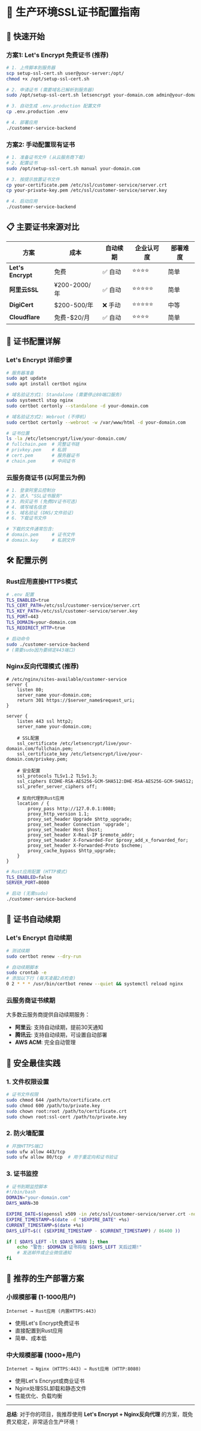 # 🔐 生产环境SSL证书配置指南

## 🚀 快速开始

### 方案1: Let's Encrypt 免费证书 (推荐)

```bash
# 1. 上传脚本到服务器
scp setup-ssl-cert.sh user@your-server:/opt/
chmod +x /opt/setup-ssl-cert.sh

# 2. 申请证书 (需要域名已解析到服务器)
sudo /opt/setup-ssl-cert.sh letsencrypt your-domain.com admin@your-domain.com

# 3. 自动生成 .env.production 配置文件
cp .env.production .env

# 4. 部署应用
./customer-service-backend
```

### 方案2: 手动配置现有证书

```bash
# 1. 准备证书文件 (从云服务商下载)
# 2. 配置证书
sudo /opt/setup-ssl-cert.sh manual your-domain.com

# 3. 按提示放置证书文件
cp your-certificate.pem /etc/ssl/customer-service/server.crt
cp your-private-key.pem /etc/ssl/customer-service/server.key

# 4. 启动应用
./customer-service-backend
```

## 📋 主要证书来源对比

| 方案 | 成本 | 自动续期 | 企业认可度 | 部署难度 |
|------|------|---------|-----------|----------|
| **Let's Encrypt** | 免费 | ✅ 自动 | ⭐⭐⭐⭐ | 简单 |
| **阿里云SSL** | ¥200-2000/年 | ✅ 自动 | ⭐⭐⭐⭐⭐ | 简单 |
| **DigiCert** | $200-500/年 | ❌ 手动 | ⭐⭐⭐⭐⭐ | 中等 |
| **Cloudflare** | 免费-$20/月 | ✅ 自动 | ⭐⭐⭐⭐ | 简单 |

## 🔧 证书配置详解

### Let's Encrypt 详细步骤

```bash
# 服务器准备
sudo apt update
sudo apt install certbot nginx

# 域名验证方式1: Standalone (需要停止80端口服务)
sudo systemctl stop nginx
sudo certbot certonly --standalone -d your-domain.com

# 域名验证方式2: Webroot (不停机)
sudo certbot certonly --webroot -w /var/www/html -d your-domain.com

# 证书位置
ls -la /etc/letsencrypt/live/your-domain.com/
# fullchain.pem  # 完整证书链
# privkey.pem    # 私钥
# cert.pem       # 服务器证书
# chain.pem      # 中间证书
```

### 云服务商证书 (以阿里云为例)

```bash
# 1. 登录阿里云控制台
# 2. 进入 "SSL证书服务"
# 3. 购买证书 (免费DV证书可选)
# 4. 填写域名信息
# 5. 域名验证 (DNS/文件验证)
# 6. 下载证书文件

# 下载的文件通常包含:
# domain.pem     # 证书文件
# domain.key     # 私钥文件
```

## 🛠️ 配置示例

### Rust应用直接HTTPS模式

```bash
# .env 配置
TLS_ENABLED=true
TLS_CERT_PATH=/etc/ssl/customer-service/server.crt
TLS_KEY_PATH=/etc/ssl/customer-service/server.key
TLS_PORT=443
TLS_DOMAIN=your-domain.com
TLS_REDIRECT_HTTP=true

# 启动命令
sudo ./customer-service-backend
# (需要sudo因为要绑定443端口)
```

### Nginx反向代理模式 (推荐)

```nginx
# /etc/nginx/sites-available/customer-service
server {
    listen 80;
    server_name your-domain.com;
    return 301 https://$server_name$request_uri;
}

server {
    listen 443 ssl http2;
    server_name your-domain.com;

    # SSL配置
    ssl_certificate /etc/letsencrypt/live/your-domain.com/fullchain.pem;
    ssl_certificate_key /etc/letsencrypt/live/your-domain.com/privkey.pem;
    
    # 安全配置
    ssl_protocols TLSv1.2 TLSv1.3;
    ssl_ciphers ECDHE-RSA-AES256-GCM-SHA512:DHE-RSA-AES256-GCM-SHA512;
    ssl_prefer_server_ciphers off;
    
    # 反向代理到Rust应用
    location / {
        proxy_pass http://127.0.0.1:8080;
        proxy_http_version 1.1;
        proxy_set_header Upgrade $http_upgrade;
        proxy_set_header Connection 'upgrade';
        proxy_set_header Host $host;
        proxy_set_header X-Real-IP $remote_addr;
        proxy_set_header X-Forwarded-For $proxy_add_x_forwarded_for;
        proxy_set_header X-Forwarded-Proto $scheme;
        proxy_cache_bypass $http_upgrade;
    }
}
```

```bash
# Rust应用配置 (HTTP模式)
TLS_ENABLED=false
SERVER_PORT=8080

# 启动 (无需sudo)
./customer-service-backend
```

## 🔄 证书自动续期

### Let's Encrypt 自动续期

```bash
# 测试续期
sudo certbot renew --dry-run

# 自动续期脚本
sudo crontab -e
# 添加以下行 (每天凌晨2点检查)
0 2 * * * /usr/bin/certbot renew --quiet && systemctl reload nginx
```

### 云服务商证书续期

大多数云服务商提供自动续期服务：
- **阿里云**: 支持自动续期，提前30天通知
- **腾讯云**: 支持自动续期，可设置自动部署
- **AWS ACM**: 完全自动管理

## 🚨 安全最佳实践

### 1. 文件权限设置
```bash
# 证书文件权限
sudo chmod 644 /path/to/certificate.crt
sudo chmod 600 /path/to/private.key
sudo chown root:root /path/to/certificate.crt
sudo chown root:ssl-cert /path/to/private.key
```

### 2. 防火墙配置
```bash
# 开放HTTPS端口
sudo ufw allow 443/tcp
sudo ufw allow 80/tcp  # 用于重定向和证书验证
```

### 3. 证书监控
```bash
# 证书到期监控脚本
#!/bin/bash
DOMAIN="your-domain.com"
DAYS_WARN=30

EXPIRE_DATE=$(openssl x509 -in /etc/ssl/customer-service/server.crt -noout -enddate | cut -d= -f2)
EXPIRE_TIMESTAMP=$(date -d "$EXPIRE_DATE" +%s)
CURRENT_TIMESTAMP=$(date +%s)
DAYS_LEFT=$(( ($EXPIRE_TIMESTAMP - $CURRENT_TIMESTAMP) / 86400 ))

if [ $DAYS_LEFT -lt $DAYS_WARN ]; then
    echo "警告: $DOMAIN 证书将在 $DAYS_LEFT 天后过期!"
    # 发送邮件或企业微信通知
fi
```

## 🎯 推荐的生产部署方案

### 小规模部署 (1-1000用户)
```
Internet → Rust应用 (内置HTTPS:443)
```
- 使用Let's Encrypt免费证书
- 直接配置到Rust应用
- 简单、成本低

### 中大规模部署 (1000+用户)
```
Internet → Nginx (HTTPS:443) → Rust应用 (HTTP:8080)
```
- 使用Let's Encrypt或商业证书
- Nginx处理SSL卸载和静态文件
- 性能优化、负载均衡

---

**总结**: 对于你的项目，我推荐使用 **Let's Encrypt + Nginx反向代理** 的方案，既免费又稳定，非常适合生产环境！